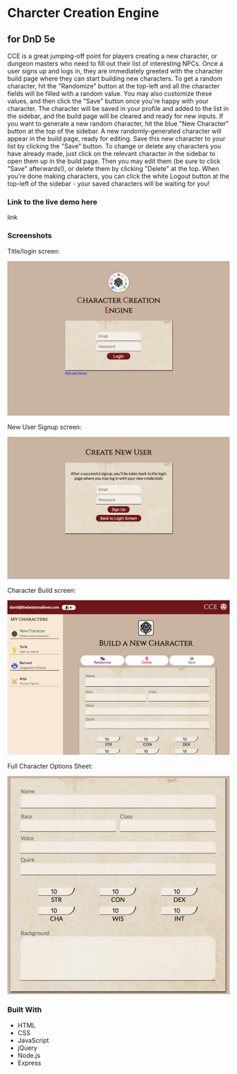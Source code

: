 # Charcter Creation Engine
## for DnD 5e

CCE is a great jumping-off point for players creating a new character, or dungeon masters who need to fill out their list of interesting NPCs. Once a user signs up and logs in, they are immediately greeted with the character build page where they can start building new characters. To get a random character, hit the "Randomize" button at the top-left and all the character fields will be filled with a random value. You may also customize these values, and then click the "Save" button once you're happy with your character. The character will be saved in your profile and added to the list in the sidebar, and the build page will be cleared and ready for new inputs. If you want to generate a new random character, hit the blue "New Character" button at the top of the sidebar. A new randomly-generated character will appear in the build page, ready for editing. Save this new character to your list by clicking the "Save" button. To change or delete any characters you have already made, just click on the relevant character in the sidebar to open them up in the build page. Then you may edit them (be sure to click "Save" afterwards!), or delete them by clicking "Delete" at the top. When you're done making characters, you can click the white Logout button at the top-left of the sidebar - your saved characters will be waiting for you!

### Link to the live demo here

link

### Screenshots

Title/login screen:

![Login page](public/img/screenshots/Login.png)

New User Signup screen:

![Signup page](public/img/screenshots/Signup.png)

Character Build screen:

![Character Build page](public/img/screenshots/Build.png)

Full Character Options Sheet:

![Character Sheet](public/img/screenshots/Sheet.png)

### Built With

- HTML
- CSS
- JavaScript
- jQuery
- Node.js
- Express